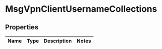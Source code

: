
# MsgVpnClientUsernameCollections

## Properties
Name | Type | Description | Notes
------------ | ------------- | ------------- | -------------



